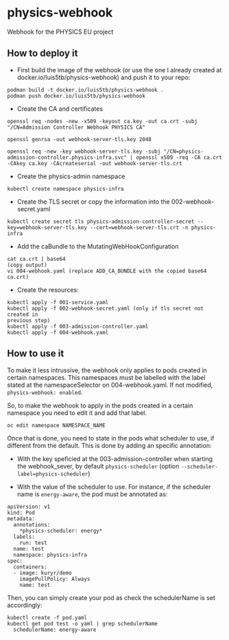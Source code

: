 # physics-webhook
Webhook for the PHYSICS EU project

## How to deploy it

* First build the image of the webhook (or use the one I already created at
  docker.io/luis5tb/physics-webhook) and push it to your repo:

```
podman build -t docker.io/luis5tb/physics-webhook .
podman push docker.io/luis5tb/physics-webhook
```

* Create the CA and certificates
```
openssl req -nodes -new -x509 -keyout ca.key -out ca.crt -subj "/CN=Admission Controller Webhook PHYSICS CA"

openssl genrsa -out webhook-server-tls.key 2048

openssl req -new -key webhook-server-tls.key -subj "/CN=physics-admission-controller.physics-infra.svc" | openssl x509 -req -CA ca.crt -CAkey ca.key -CAcreateserial -out webhook-server-tls.crt
```

* Create the physics-admin namespace

```
kubectl create namespace physics-infra
```

* Create the TLS secret or copy the information into the 002-webhook-secret.yaml
```
kubectl create secret tls physics-admission-controller-secret --key=webhook-server-tls.key --cert=webhook-server-tls.crt -n physics-infra
```

* Add the caBundle to the MutatingWebHookConfiguration
```
cat ca.crt | base64
(copy output)
vi 004-webhook.yaml (replace ADD_CA_BUNDLE with the copied base64 ca.crt)
```

* Create the resources:

```
kubectl apply -f 001-service.yaml
kubectl apply -f 002-webhook-secret.yaml (only if tls secret not created in
previous step)
kubectl apply -f 003-admission-controller.yaml
kubectl apply -f 004-webhook.yaml
```

## How to use it

To make it less intrussive, the webhook only applies to pods created in certain
namespaces. This namespaces must be labelled with the label stated at the
namespaceSelector on 004-webhook.yaml. If not modified, `physics-webhook:
enabled`.

So, to make the webhook to apply in the pods created in a certain namespace you
need to edit it and add that label.

```
oc edit namespace NAMESPACE_NAME
```

Once that is done, you need to state in the pods what scheduler to use, if
different from the default. This is done by adding an specific annotation:

* With the key speficied at the 003-admission-controller when starting the
  webhook_sever, by default `physics-scheduler` (option
  `--scheduler-label=physics-scheduler`)

* With the value of the scheduler to use. For instance, if the scheduler name is
  `energy-aware`, the pod must be annotated as:

```
apiVersion: v1
kind: Pod
metadata:
  annotations:
    *physics-scheduler: energy*
  labels:
    run: test
  name: test
  namespace: physics-infra
spec:
  containers:
  - image: kuryr/demo
    imagePullPolicy: Always
    name: test
```

Then, you can simply create your pod as check the schedulerName is set
accordingly:

```
kubectl create -f pod.yaml
kubectl get pod test -o yaml | grep schedulerName
  schedulerName: energy-aware
```

